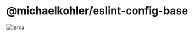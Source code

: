 # @michaelkohler/eslint-config-base

[![lerna](https://img.shields.io/badge/maintained%20with-lerna-cc00ff.svg)](https://lernajs.io/)
